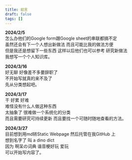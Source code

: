 ```yaml
---
title: 前言
draft: false
tags: []
---
```

 **2024/2/5**  
怎么办他们的Google form跟Google sheet的串联都搞不定  
虽然还会有下一个人想出新做法 而且可能比我的做法方便  
但是我还是想留下一些东西 这样以后他们也可以参考 研究新做法  
我想写一个个人知识库。  

**2024/3/16**  
好无聊 好像差不多要辞职了  
不开始写就真的来不及了  
先从分类想起吧。  

**2024/3/17**  
干 好累 好难  
难怪没有什么人做这种东西  
太抽象了 很难做一个系统化的分类  
而且需要研究可持续更新 而且要找一个可随时随地查看的方法。  
 
**2024/3/27**  
目前想到用md转Static Webpage 然后托管在我GitHub 上  
想到名字了 叫 a dino dict  
因为 啊呆の词典 谐音梗好玩 爱玩  
可以开始写内容了。  